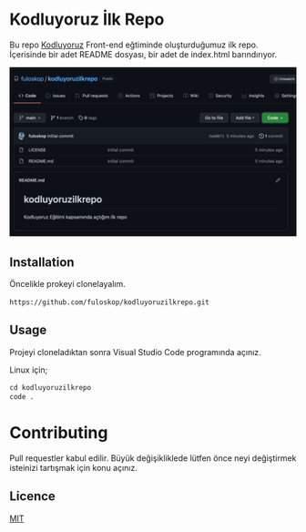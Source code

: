 # Kodluyoruz İlk Repo
Bu repo [Kodluyoruz](https://www.kodluyoruz.org/) Front-end eğtiminde oluşturduğumuz ilk repo. İçerisinde bir adet README dosyası, bir adet de index.html barındırıyor.

![](figures/github.png)


## Installation

Öncelikle prokeyi clonelayalım.

`https://github.com/fuloskop/kodluyoruzilkrepo.git`

## Usage

Projeyi cloneladıktan sonra Visual Studio Code programında açınız.

Linux için;

```SH
cd kodluyoruzilkrepo
code .
```

# Contributing

Pull requestler kabul edilir. Büyük değişikliklede lütfen önce neyi değiştirmek isteinizi tartışmak için konu açınız.

## Licence

[MIT](https://choosealicense.com/licenses/mit/)